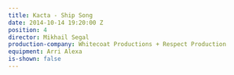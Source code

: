 ```yaml
---
title: Kacta - Ship Song
date: 2014-10-14 19:20:00 Z
position: 4
director: Mikhail Segal
production-company: Whitecoat Productions + Respect Production
equipment: Arri Alexa
is-shown: false
---
```


